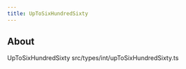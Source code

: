 ```yaml
---
title: UpToSixHundredSixty
---
```


## About

UpToSixHundredSixty src/types/int/upToSixHundredSixty.ts
